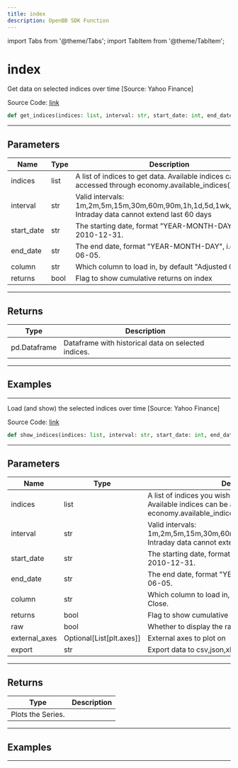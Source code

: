 ```yaml
---
title: index
description: OpenBB SDK Function
---
```


import Tabs from '@theme/Tabs';
import TabItem from '@theme/TabItem';

# index

<Tabs>
<TabItem value="model" label="Model" default>

Get data on selected indices over time [Source: Yahoo Finance]

Source Code: [link](https://github.com/OpenBB-finance/OpenBBTerminal/tree/main/openbb_terminal/economy/yfinance_model.py#L672)

```python
def get_indices(indices: list, interval: str, start_date: int, end_date: int, column: str, returns: bool) -> DataFrame
```
---

## Parameters

| Name | Type | Description | Default | Optional |
| ---- | ---- | ----------- | ------- | -------- |
| indices | list | A list of indices to get data. Available indices can be accessed through economy.available_indices(). | None | False |
| interval | str | Valid intervals: 1m,2m,5m,15m,30m,60m,90m,1h,1d,5d,1wk,1mo,3mo<br/>Intraday data cannot extend last 60 days | None | False |
| start_date | str | The starting date, format "YEAR-MONTH-DAY", i.e. 2010-12-31. | None | False |
| end_date | str | The end date, format "YEAR-MONTH-DAY", i.e. 2020-06-05. | None | False |
| column | str | Which column to load in, by default "Adjusted Close". | None | False |
| returns | bool | Flag to show cumulative returns on index | None | False |

---

## Returns

| Type | Description |
| ---- | ----------- |
| pd.Dataframe | Dataframe with historical data on selected indices. |

---

## Examples

---



</TabItem>
<TabItem value="view" label="View">

Load (and show) the selected indices over time [Source: Yahoo Finance]

Source Code: [link](https://github.com/OpenBB-finance/OpenBBTerminal/tree/main/openbb_terminal/economy/yfinance_view.py#L30)

```python
def show_indices(indices: list, interval: str, start_date: int, end_date: int, column: str, returns: bool, raw: bool, external_axes: Optional[List[axes]], export: str) -> None
```
---

## Parameters

| Name | Type | Description | Default | Optional |
| ---- | ---- | ----------- | ------- | -------- |
| indices | list | A list of indices you wish to load (and plot).<br/>Available indices can be accessed through economy.available_indices(). | None | False |
| interval | str | Valid intervals: 1m,2m,5m,15m,30m,60m,90m,1h,1d,5d,1wk,1mo,3mo<br/>Intraday data cannot extend last 60 days | None | False |
| start_date | str | The starting date, format "YEAR-MONTH-DAY", i.e. 2010-12-31. | None | False |
| end_date | str | The end date, format "YEAR-MONTH-DAY", i.e. 2020-06-05. | None | False |
| column | str | Which column to load in, by default this is the Adjusted Close. | this | False |
| returns | bool | Flag to show cumulative returns on index | None | False |
| raw | bool | Whether to display the raw output. | None | False |
| external_axes | Optional[List[plt.axes]] | External axes to plot on | None | False |
| export | str | Export data to csv,json,xlsx or png,jpg,pdf,svg file | None | False |

---

## Returns

| Type | Description |
| ---- | ----------- |
| Plots the Series. |  |

---

## Examples

---



</TabItem>
</Tabs>